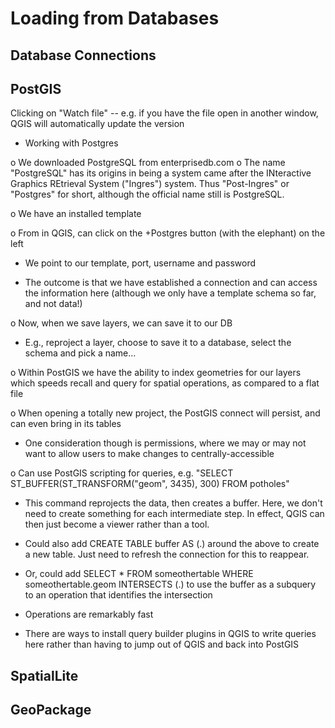 # Loading from Databases

## Database Connections

## PostGIS
Clicking on "Watch file" -- e.g. if you have the file open in another
window, QGIS will automatically update the version

* Working with Postgres

o We downloaded PostgreSQL from enterprisedb.com o The name "PostgreSQL" has its origins in being a system came after the INteractive Graphics REtrieval System ("Ingres") system. Thus "Post-Ingres" or "Postgres" for short, although the official name still is PostgreSQL.

o We have an installed template

o From in QGIS, can click on the +Postgres button (with the elephant) on the left

* We point to our template, port, username and password

* The outcome is that we have established a connection and can access the information here (although we only have a template schema so far, and not data!)

o Now, when we save layers, we can save it to our DB

* E.g., reproject a layer, choose to save it to a database, select the schema and pick a name...

o Within PostGIS we have the ability to index geometries for our layers which speeds recall and query for spatial operations, as compared to a flat file

o When opening a totally new project, the PostGIS connect will persist, and can even bring in its tables

* One consideration though is permissions, where we may or may not want to allow users to make changes to centrally-accessible

o Can use PostGIS scripting for queries, e.g. "SELECT ST_BUFFER(ST_TRANSFORM("geom", 3435), 300) FROM potholes"

* This command reprojects the data, then creates a buffer. Here, we don't need to create something for each intermediate step. In effect, QGIS can then just become a viewer rather than a tool.

* Could also add CREATE TABLE buffer AS (.) around the above to create a new table. Just need to refresh the connection for this to reappear.

* Or, could add SELECT * FROM someothertable WHERE someothertable.geom INTERSECTS (.) to use the buffer as a subquery to an operation that identifies the intersection

* Operations are remarkably fast

* There are ways to install query builder plugins in QGIS to write queries here rather than having to jump out of QGIS and back into PostGIS

## SpatialLite

## GeoPackage

